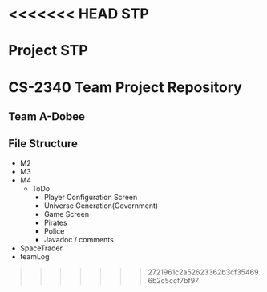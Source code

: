 <<<<<<< HEAD
STP
===

Project STP
=======
# CS-2340 Team Project Repository
## Team A-Dobee

## File Structure
* M2
* M3
* M4
    * ToDo
        * Player Configuration Screen
        * Universe Generation(Government)
        * Game Screen
        * Pirates
        * Police
        * Javadoc / comments
* SpaceTrader
* teamLog
>>>>>>> 2721961c2a52623362b3cf354696b2c5ccf7bf97

